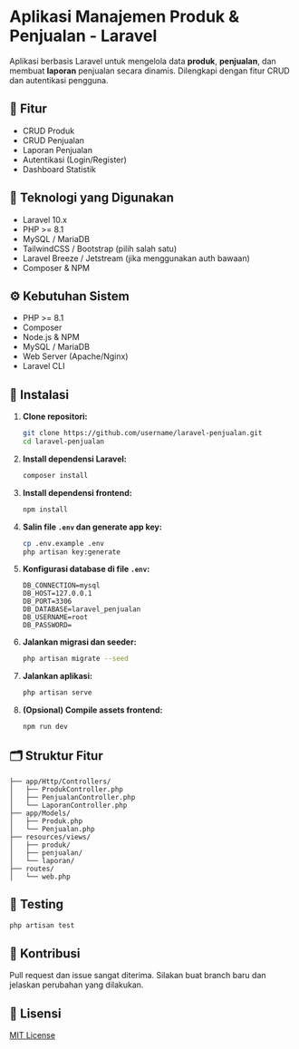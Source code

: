# Aplikasi Manajemen Produk & Penjualan - Laravel

Aplikasi berbasis Laravel untuk mengelola data **produk**, **penjualan**, dan membuat **laporan** penjualan secara dinamis. Dilengkapi dengan fitur CRUD dan autentikasi pengguna.

## 🎯 Fitur

- CRUD Produk
- CRUD Penjualan
- Laporan Penjualan
- Autentikasi (Login/Register)
- Dashboard Statistik

## 🧰 Teknologi yang Digunakan

- Laravel 10.x
- PHP >= 8.1
- MySQL / MariaDB
- TailwindCSS / Bootstrap (pilih salah satu)
- Laravel Breeze / Jetstream (jika menggunakan auth bawaan)
- Composer & NPM

## ⚙️ Kebutuhan Sistem

- PHP >= 8.1
- Composer
- Node.js & NPM
- MySQL / MariaDB
- Web Server (Apache/Nginx)
- Laravel CLI

## 🚀 Instalasi

1. **Clone repositori:**

   ```bash
   git clone https://github.com/username/laravel-penjualan.git
   cd laravel-penjualan
   ```

2. **Install dependensi Laravel:**

   ```bash
   composer install
   ```

3. **Install dependensi frontend:**

   ```bash
   npm install
   ```

4. **Salin file `.env` dan generate app key:**

   ```bash
   cp .env.example .env
   php artisan key:generate
   ```

5. **Konfigurasi database di file `.env`:**

   ```
   DB_CONNECTION=mysql
   DB_HOST=127.0.0.1
   DB_PORT=3306
   DB_DATABASE=laravel_penjualan
   DB_USERNAME=root
   DB_PASSWORD=
   ```

6. **Jalankan migrasi dan seeder:**

   ```bash
   php artisan migrate --seed
   ```

7. **Jalankan aplikasi:**

   ```bash
   php artisan serve
   ```

8. **(Opsional) Compile assets frontend:**

   ```bash
   npm run dev
   ```

## 🗂️ Struktur Fitur

```
├── app/Http/Controllers/
│   ├── ProdukController.php
│   ├── PenjualanController.php
│   └── LaporanController.php
├── app/Models/
│   ├── Produk.php
│   └── Penjualan.php
├── resources/views/
│   ├── produk/
│   ├── penjualan/
│   └── laporan/
├── routes/
│   └── web.php
```

## 🧪 Testing

```bash
php artisan test
```

## 🤝 Kontribusi

Pull request dan issue sangat diterima. Silakan buat branch baru dan jelaskan perubahan yang dilakukan.

## 📄 Lisensi

[MIT License](LICENSE)
